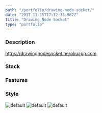 ```yaml
---
path: "/portfolio/drawing-node-socket/"
date: "2017-11-15T17:12:33.962Z"
title: "Drawing Node Socket"
type: "portfolio"
---
```


### Description
<https://drawingnodesocket.herokuapp.com>

### Stack


### Features


### Style


![default](https://storage.googleapis.com/russellmschmidt-net-portfolio/portraits/russell-portrait-1.jpg)
![default](https://storage.googleapis.com/russellmschmidt-net-portfolio/portraits/russell-portrait-2.jpg)
![default](https://storage.googleapis.com/russellmschmidt-net-portfolio/portraits/russell-portrait-3.jpg)